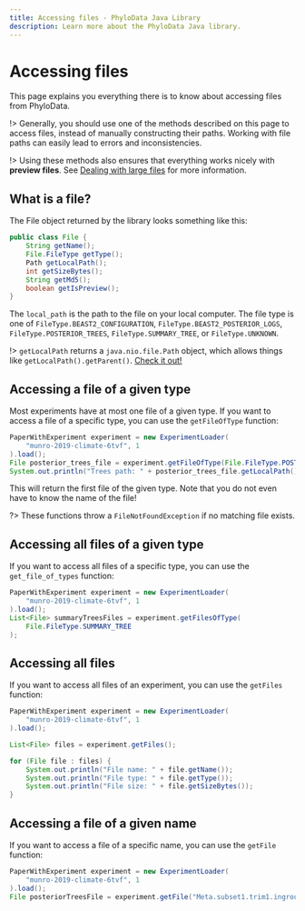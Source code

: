```yaml
---
title: Accessing files - PhyloData Java Library
description: Learn more about the PhyloData Java library.
---
```


# Accessing files

This page explains you everything there is to know about accessing files from PhyloData.

!> Generally, you should use one of the methods described on this page to access files, instead of manually constructing their paths. Working with file paths can easily lead to errors and inconsistencies.

!> Using these methods also ensures that everything works nicely with **preview files**. See [Dealing with large files](/docs/python_large_files) for more information.

## What is a file?

The File object returned by the library looks something like this:

```java
public class File {
    String getName();
    File.FileType getType();
    Path getLocalPath();
    int getSizeBytes();
    String getMd5();
    boolean getIsPreview();
}
```

The `local_path` is the path to the file on your local computer. The file type is one of `FileType.BEAST2_CONFIGURATION`, `FileType.BEAST2_POSTERIOR_LOGS`, `FileType.POSTERIOR_TREES`, `FileType.SUMMARY_TREE`, or `FileType.UNKNOWN`.

!> `getLocalPath` returns a `java.nio.file.Path` object, which allows things like `getLocalPath().getParent()`. [Check it out!](https://docs.oracle.com/javase/8/docs/api/java/nio/file/Path.html)

## Accessing a file of a given type

Most experiments have at most one file of a given type. If you want to access a file of a specific type, you can use the `getFileOfType` function:

```java
PaperWithExperiment experiment = new ExperimentLoader(
    "munro-2019-climate-6tvf", 1
).load();
File posterior_trees_file = experiment.getFileOfType(File.FileType.POSTERIOR_TREES);
System.out.println("Trees path: " + posterior_trees_file.getLocalPath());
```

This will return the first file of the given type. Note that you do not even have to know the name of the file!

?> These functions throw a `FileNotFoundException` if no matching file exists.

## Accessing all files of a given type

If you want to access all files of a specific type, you can use the `get_file_of_types` function:

```java
PaperWithExperiment experiment = new ExperimentLoader(
    "munro-2019-climate-6tvf", 1
).load();
List<File> summaryTreesFiles = experiment.getFilesOfType(
    File.FileType.SUMMARY_TREE
);
```

## Accessing all files

If you want to access all files of an experiment, you can use the `getFiles` function:

```java
PaperWithExperiment experiment = new ExperimentLoader(
    "munro-2019-climate-6tvf", 1
).load();

List<File> files = experiment.getFiles();

for (File file : files) {
    System.out.println("File name: " + file.getName());
    System.out.println("File type: " + file.getType());
    System.out.println("File size: " + file.getSizeBytes());
}
```

## Accessing a file of a given name

If you want to access a file of a specific name, you can use the `getFile` function:

```java
PaperWithExperiment experiment = new ExperimentLoader(
    "munro-2019-climate-6tvf", 1
).load();
File posteriorTreesFile = experiment.getFile("Meta.subset1.trim1.ingroup.B.xml");
```
